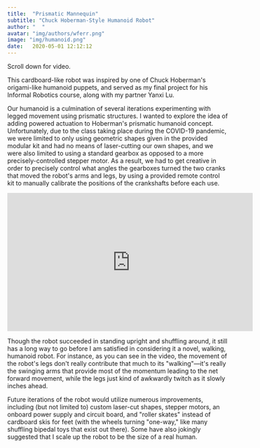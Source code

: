 ```yaml
---
title:  "Prismatic Mannequin"
subtitle: "Chuck Hoberman-Style Humanoid Robot"
author: "  "
avatar: "img/authors/wferr.png"
image: "img/humanoid.png"
date:   2020-05-01 12:12:12
---
```

Scroll down for video.

This cardboard-like robot was inspired by one of Chuck Hoberman's origami-like humanoid puppets, and served as my final project for his Informal Robotics course, along with my partner Yanxi Lu.

Our humanoid is a culmination of several iterations experimenting with legged movement using prismatic structures. I wanted to explore the idea of adding powered actuation to Hoberman's prismatic humanoid concept. Unfortunately, due to the class taking place during the COVID-19 pandemic, we were limited to only using geometric shapes given in the provided modular kit and had no means of laser-cutting our own shapes, and we were also limited to using a standard gearbox as opposed to a more precisely-controlled stepper motor. As a result, we had to get creative in order to precisely control what angles the gearboxes turned the two cranks that moved the robot's arms and legs, by using a provided remote control kit to manually calibrate the positions of the crankshafts before each use.

<iframe src="https://www.youtube.com/embed/Q-cYj1YLFco"
    width="560"
    height="315"
    frameborder="0"
    allowfullscreen>
</iframe>

Though the robot succeeded in standing upright and shuffling around, it still has a long way to go before I am satisfied in considering it a novel, walking, humanoid robot. For instance, as you can see in the video, the movement of the robot's legs don't really contribute that much to its "walking"—it's really the swinging arms that provide most of the momentum leading to the net forward movement, while the legs just kind of awkwardly twitch as it slowly inches ahead.

Future iterations of the robot would utilize numerous improvements, including (but not limited to) custom laser-cut shapes, stepper motors, an onboard power supply and circuit board, and "roller skates" instead of cardboard skis for feet (with the wheels turning "one-way," like many shuffling bipedal toys that exist out there). Some have also jokingly suggested that I scale up the robot to be the size of a real human.  
